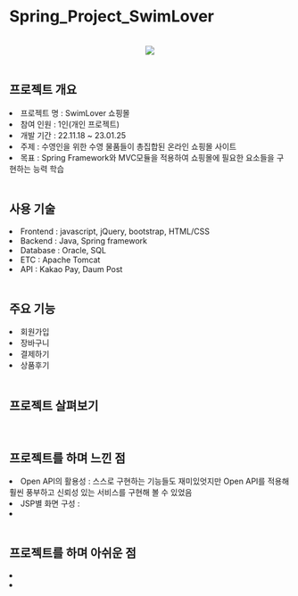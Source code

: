 # Spring_Project_SwimLover
<br>
<div style="text-align : center;"><img src = "https://user-images.githubusercontent.com/105154847/214835081-0198c449-19d0-4a88-a1ca-f86e7b6180f2.gif"></div>

<br>

<h2>프로젝트 개요</h2>
<li>프로젝트 명 : SwimLover 쇼핑몰</li>
<li>참여 인원 : 1인(개인 프로젝트)</li>
<li>개발 기간 : 22.11.18 ~ 23.01.25 </li>
<li>주제 : 수영인을 위한 수영 물품들이 총집합된 온라인 쇼핑몰 사이트</li>
<li>목표 : Spring Framework와 MVC모듈을 적용하여 쇼핑몰에 필요한 요소들을 구현하는 능력 학습</li>
<br>

<h2>사용 기술</h2>
<li>Frontend : javascript, jQuery, bootstrap, HTML/CSS</li>
<li>Backend : Java, Spring framework</li>
<li>Database : Oracle, SQL</li>
<li>ETC : Apache Tomcat</li>
<li>API : Kakao Pay, Daum Post</li>
<br>

<h2>주요 기능</h2>
<li>회원가입</li>
<li>장바구니</li>
<li>결제하기</li>
<li>상품후기</li>
<br>

<h2>프로젝트 살펴보기</h2>



<br>
<h2>프로젝트를 하며 느낀 점</h2>
<li>Open API의 활용성 : 스스로 구현하는 기능들도 재미있엇지만 Open API를 적용해 훨씬 풍부하고 신뢰성 있는 서비스를 구현해 볼 수 있었음</li>
<li>JSP별 화면 구성 : </li>
<li></li>
<br>

<h2>프로젝트를 하며 아쉬운 점</h2>
<li></li>
<li></li>
<br>
